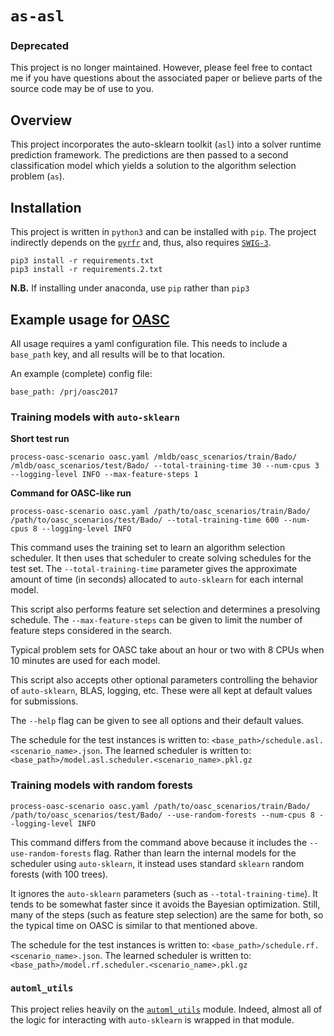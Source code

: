 # `as-asl`

### Deprecated

This project is no longer maintained. However, please feel free to contact me if you have questions about the associated paper or believe parts of the source code may be of use to you.

## Overview

This project incorporates the auto-sklearn toolkit (`asl`) into a solver runtime 
prediction framework. The predictions are then passed to a second classification
model which yields a solution to the algorithm selection problem (`as`).

## Installation

This project is written in `python3` and can be installed with `pip`. 
The project indirectly depends on the [`pyrfr`](https://github.com/automl/random_forest_run)
and, thus, also requires [`SWIG-3`](http://www.swig.org/).

```
pip3 install -r requirements.txt
pip3 install -r requirements.2.txt
```

**N.B.** If installing under anaconda, use `pip` rather than `pip3`

## Example usage for [OASC](http://www.coseal.net/open-algorithm-selection-challenge-2017-oasc/)

All usage requires a yaml configuration file. This needs to include a
`base_path` key, and all results will be to that location.

An example (complete) config file:

```
base_path: /prj/oasc2017
```

### Training models with `auto-sklearn`

**Short test run**
```
process-oasc-scenario oasc.yaml /mldb/oasc_scenarios/train/Bado/ /mldb/oasc_scenarios/test/Bado/ --total-training-time 30 --num-cpus 3 --logging-level INFO --max-feature-steps 1
```

**Command for OASC-like run**
```
process-oasc-scenario oasc.yaml /path/to/oasc_scenarios/train/Bado/ /path/to/oasc_scenarios/test/Bado/ --total-training-time 600 --num-cpus 8 --logging-level INFO
```

This command uses the training set to learn an algorithm selection scheduler. It
then uses that scheduler to create solving schedules for the test set. The
`--total-training-time` parameter gives the approximate amount of time (in
seconds) allocated to `auto-sklearn` for each internal model.

This script also performs feature set selection and determines a presolving
schedule. The `--max-feature-steps` can be given to limit the number of feature
steps considered in the search. 

Typical problem sets for OASC take about an hour or two with 8 CPUs
when 10 minutes are used for each model.

This script also accepts other optional parameters controlling the behavior of
`auto-sklearn`, BLAS, logging, etc. These were all kept at default values for
submissions.

The `--help` flag can be given to see all options and their default values.

The schedule for the test instances is written to: `<base_path>/schedule.asl.<scenario_name>.json`.
The learned scheduler is written to: `<base_path>/model.asl.scheduler.<scenario_name>.pkl.gz`

### Training models with random forests

```
process-oasc-scenario oasc.yaml /path/to/oasc_scenarios/train/Bado/ /path/to/oasc_scenarios/test/Bado/ --use-random-forests --num-cpus 8 --logging-level INFO
```

This command differs from the command above because it includes the
`--use-random-forests` flag. Rather than learn the internal models for the
scheduler using `auto-sklearn`, it instead uses standard `sklearn` random
forests (with 100 trees).

It ignores the `auto-sklearn` parameters (such as `--total-training-time`). It
tends to be somewhat faster since it avoids the Bayesian optimization. Still,
many of the steps (such as feature step selection) are the same for both, so the
typical time on OASC is similar to that mentioned above.

The schedule for the test instances is written to: `<base_path>/schedule.rf.<scenario_name>.json`.
The learned scheduler is written to: `<base_path>/model.rf.scheduler.<scenario_name>.pkl.gz`

### `automl_utils`

This project relies heavily on the [`automl_utils`](https://github.com/bmmalone/pymisc-utils/blob/master/misc/automl_utils.py)
module. Indeed, almost all of the logic for interacting with `auto-sklearn` is
wrapped in that module.
